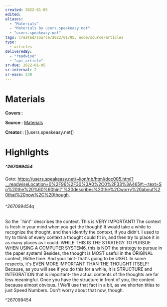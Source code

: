 ```yaml
---
created: 2022-01-05
edited:
aliases:
  - "Materials"
  - "Materials by users.speakeasy.net"
  - "users.speakeasy.net"
tags: created/source/2022/01/05, node/source/articles
type: 
  - articles
deliveredBy: 
  - "readwise"
  - "api_article"
sr-due: 2022-01-05
sr-interval: 2
sr-ease: 230
---
```

# Materials

**Covers**:: 

**Source**:: [Materials](https://users.speakeasy.net/~lion/nb/html/doc005.html)

**Creator**:: [[users.speakeasy.net]]

# Highlights
##### ^267099454


Goto: https://users.speakeasy.net/~lion/nb/html/doc005.html?__readwiseLocation=0%2F96%2F30%3A0%2C0%2F33%3A465#:~:text=So%20the%20%60%60hint''%20describes%20the%2Cworry%20about%20that%20now%2C%20though.  

###### ^267099454q

So the ``hint'' describes the context. This is VERY IMPORTANT!
The context is fresh in your mind when you get the thought! It would take a while to recognize the thought, and then identify the context, if you didn't.
I used to try to think of every context a thought could fit in, and then try to place it in as many places as I could. WHILE THIS IS THE STRATEGY TO PURSUE WHEN USING A COMPUTER SYSTEM[6](https://users.speakeasy.net/~lion/nb/html/doc005.html/footnotes.html\#000006), this is NOT the strategy to pursue in the paper system!
Besides, the thought is MOST useful in the ORIGINAL context, 95the time.
And your hint- that's going to be USED. In some respects, it's EVEN MORE IMPORTANT THAN THE THOUGHT ITSELF! Because, as you will see if you do this for a while, it is STRUCTURE and INTEGRATION that is important- the actual contents of the thoughts are far less meaningful. Once you have the structure in front of you, the content because almost obvious..! We'll use that fact in a bit, as we shorten titles to just Speed Numbers. Don't worry about that now, though. 

^267099454


